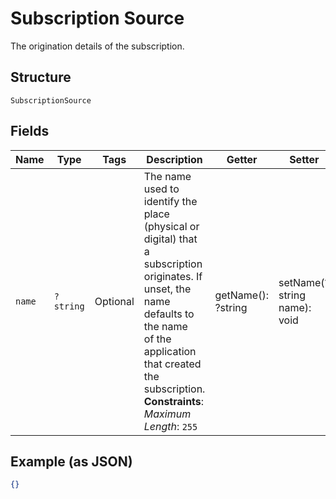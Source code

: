 
# Subscription Source

The origination details of the subscription.

## Structure

`SubscriptionSource`

## Fields

| Name | Type | Tags | Description | Getter | Setter |
|  --- | --- | --- | --- | --- | --- |
| `name` | `?string` | Optional | The name used to identify the place (physical or digital) that<br>a subscription originates. If unset, the name defaults to the name<br>of the application that created the subscription.<br>**Constraints**: *Maximum Length*: `255` | getName(): ?string | setName(?string name): void |

## Example (as JSON)

```json
{}
```

